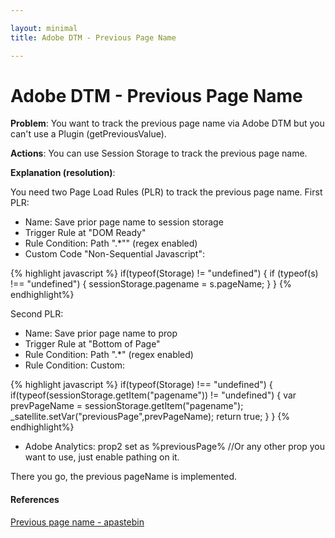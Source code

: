 ```yaml
---

layout: minimal
title: Adobe DTM - Previous Page Name

---
```


# Adobe DTM - Previous Page Name

__Problem__: You want to track the previous page name via Adobe DTM but you can't use a Plugin (getPreviousValue).

__Actions__: You can use Session Storage to track the previous page name.

__Explanation (resolution)__:

You need two Page Load Rules (PLR) to track the previous page name. First PLR:

- Name: Save prior page name to session storage
- Trigger Rule at "DOM Ready"
- Rule Condition: Path ".*"" (regex enabled)
- Custom Code "Non-Sequential Javascript":

{% highlight javascript %}
if(typeof(Storage) != "undefined") {
  if (typeof(s) !== "undefined") {
    sessionStorage.pagename = s.pageName;
  }
}
{% endhighlight%}

Second PLR:

- Name: Save prior page name to prop
- Trigger Rule at "Bottom of Page"
- Rule Condition: Path ".*" (regex enabled)
- Rule Condition: Custom:

{% highlight javascript %}
if(typeof(Storage) !== "undefined") {
  if(typeof(sessionStorage.getItem("pagename")) != "undefined") {
    var prevPageName = sessionStorage.getItem("pagename");
    _satellite.setVar("previousPage",prevPageName);
    return true;
  }
}
{% endhighlight%}

- Adobe Analytics: prop2 set as %previousPage% //Or any other prop you want to use, just enable pathing on it.

There you go, the previous pageName is implemented.

#### References
[Previous page name - apastebin](http://apastebin.tumblr.com/post/139627646180/adobe-analytics-dtm-previous-pagename)
